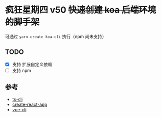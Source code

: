# 疯狂星期四 v50 ~~快速创建 koa 后端环境的脚手架~~

可通过 `yarn create koa-cli` 执行（npm 尚未支持）

## TODO

- [x] 支持 扩展自定义依赖
- [ ] 支持 npm

## 参考

- [ts-cli](https://github.com/liyongning/ts-cli)
- [create-react-app](https://github.com/facebook/create-react-app)
- [vue-cli](https://github.com/vuejs/vue-cli)
